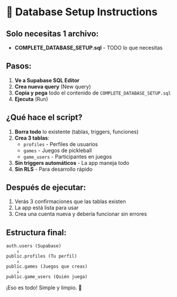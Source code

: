 # 🎯 Database Setup Instructions

## Solo necesitas 1 archivo:
- **COMPLETE_DATABASE_SETUP.sql** - TODO lo que necesitas

## Pasos:

1. **Ve a Supabase SQL Editor**
2. **Crea nueva query** (New query)
3. **Copia y pega** todo el contenido de `COMPLETE_DATABASE_SETUP.sql`
4. **Ejecuta** (Run)

## ¿Qué hace el script?

1. **Borra todo** lo existente (tablas, triggers, funciones)
2. **Crea 3 tablas**:
   - `profiles` - Perfiles de usuarios
   - `games` - Juegos de pickleball
   - `game_users` - Participantes en juegos
3. **Sin triggers automáticos** - La app maneja todo
4. **Sin RLS** - Para desarrollo rápido

## Después de ejecutar:

1. Verás 3 confirmaciones que las tablas existen
2. La app está lista para usar
3. Crea una cuenta nueva y debería funcionar sin errores

## Estructura final:

```
auth.users (Supabase)
    ↓
public.profiles (Tu perfil)
    ↓
public.games (Juegos que creas)
    ↓
public.game_users (Quién juega)
```

¡Eso es todo! Simple y limpio. 🚀 